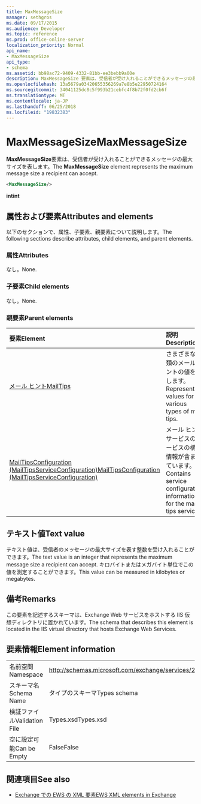 ```yaml
---
title: MaxMessageSize
manager: sethgros
ms.date: 09/17/2015
ms.audience: Developer
ms.topic: reference
ms.prod: office-online-server
localization_priority: Normal
api_name:
- MaxMessageSize
api_type:
- schema
ms.assetid: bb98ac72-9409-4332-81bb-ee3bebb9a00e
description: MaxMessageSize 要素は、受信者が受け入れることができるメッセージの最大サイズを表します。
ms.openlocfilehash: 13a5679a03420655356269a7e8b5e22950724164
ms.sourcegitcommit: 34041125dc8c5f993b21cebfc4f8b72f0fd2cb6f
ms.translationtype: MT
ms.contentlocale: ja-JP
ms.lasthandoff: 06/25/2018
ms.locfileid: "19832383"
---
```

# <a name="maxmessagesize"></a><span data-ttu-id="55bcd-103">MaxMessageSize</span><span class="sxs-lookup"><span data-stu-id="55bcd-103">MaxMessageSize</span></span>

<span data-ttu-id="55bcd-104">**MaxMessageSize**要素は、受信者が受け入れることができるメッセージの最大サイズを表します。</span><span class="sxs-lookup"><span data-stu-id="55bcd-104">The **MaxMessageSize** element represents the maximum message size a recipient can accept.</span></span> 
  
```XML
<MaxMessageSize/>
```

 <span data-ttu-id="55bcd-105">**int**</span><span class="sxs-lookup"><span data-stu-id="55bcd-105">**int**</span></span>
## <a name="attributes-and-elements"></a><span data-ttu-id="55bcd-106">属性および要素</span><span class="sxs-lookup"><span data-stu-id="55bcd-106">Attributes and elements</span></span>

<span data-ttu-id="55bcd-107">以下のセクションで、属性、子要素、親要素について説明します。</span><span class="sxs-lookup"><span data-stu-id="55bcd-107">The following sections describe attributes, child elements, and parent elements.</span></span>
  
### <a name="attributes"></a><span data-ttu-id="55bcd-108">属性</span><span class="sxs-lookup"><span data-stu-id="55bcd-108">Attributes</span></span>

<span data-ttu-id="55bcd-109">なし。</span><span class="sxs-lookup"><span data-stu-id="55bcd-109">None.</span></span>
  
### <a name="child-elements"></a><span data-ttu-id="55bcd-110">子要素</span><span class="sxs-lookup"><span data-stu-id="55bcd-110">Child elements</span></span>

<span data-ttu-id="55bcd-111">なし。</span><span class="sxs-lookup"><span data-stu-id="55bcd-111">None.</span></span>
  
### <a name="parent-elements"></a><span data-ttu-id="55bcd-112">親要素</span><span class="sxs-lookup"><span data-stu-id="55bcd-112">Parent elements</span></span>

|<span data-ttu-id="55bcd-113">**要素**</span><span class="sxs-lookup"><span data-stu-id="55bcd-113">**Element**</span></span>|<span data-ttu-id="55bcd-114">**説明**</span><span class="sxs-lookup"><span data-stu-id="55bcd-114">**Description**</span></span>|
|:-----|:-----|
|[<span data-ttu-id="55bcd-115">メール ヒント</span><span class="sxs-lookup"><span data-stu-id="55bcd-115">MailTips</span></span>](mailtips.md) <br/> |<span data-ttu-id="55bcd-116">さまざまな種類のメール ヒントの値を表します。</span><span class="sxs-lookup"><span data-stu-id="55bcd-116">Represents values for various types of mail tips.</span></span>  <br/> |
|[<span data-ttu-id="55bcd-117">MailTipsConfiguration (MailTipsServiceConfiguration)</span><span class="sxs-lookup"><span data-stu-id="55bcd-117">MailTipsConfiguration (MailTipsServiceConfiguration)</span></span>](mailtipsconfiguration-mailtipsserviceconfiguration.md) <br/> |<span data-ttu-id="55bcd-118">メール ヒント サービスのサービスの構成情報が含まれています。</span><span class="sxs-lookup"><span data-stu-id="55bcd-118">Contains service configuration information for the mail tips service.</span></span>  <br/> |
   
## <a name="text-value"></a><span data-ttu-id="55bcd-119">テキスト値</span><span class="sxs-lookup"><span data-stu-id="55bcd-119">Text value</span></span>

<span data-ttu-id="55bcd-120">テキスト値は、受信者のメッセージの最大サイズを表す整数を受け入れることができます。</span><span class="sxs-lookup"><span data-stu-id="55bcd-120">The text value is an integer that represents the maximum message size a recipient can accept.</span></span> <span data-ttu-id="55bcd-121">キロバイトまたはメガバイト単位でこの値を測定することができます。</span><span class="sxs-lookup"><span data-stu-id="55bcd-121">This value can be measured in kilobytes or megabytes.</span></span>
  
## <a name="remarks"></a><span data-ttu-id="55bcd-122">備考</span><span class="sxs-lookup"><span data-stu-id="55bcd-122">Remarks</span></span>

<span data-ttu-id="55bcd-123">この要素を記述するスキーマは、Exchange Web サービスをホストする IIS 仮想ディレクトリに置かれています。</span><span class="sxs-lookup"><span data-stu-id="55bcd-123">The schema that describes this element is located in the IIS virtual directory that hosts Exchange Web Services.</span></span>
  
## <a name="element-information"></a><span data-ttu-id="55bcd-124">要素情報</span><span class="sxs-lookup"><span data-stu-id="55bcd-124">Element information</span></span>

|||
|:-----|:-----|
|<span data-ttu-id="55bcd-125">名前空間</span><span class="sxs-lookup"><span data-stu-id="55bcd-125">Namespace</span></span>  <br/> |http://schemas.microsoft.com/exchange/services/2006/types  <br/> |
|<span data-ttu-id="55bcd-126">スキーマ名</span><span class="sxs-lookup"><span data-stu-id="55bcd-126">Schema Name</span></span>  <br/> |<span data-ttu-id="55bcd-127">タイプのスキーマ</span><span class="sxs-lookup"><span data-stu-id="55bcd-127">Types schema</span></span>  <br/> |
|<span data-ttu-id="55bcd-128">検証ファイル</span><span class="sxs-lookup"><span data-stu-id="55bcd-128">Validation File</span></span>  <br/> |<span data-ttu-id="55bcd-129">Types.xsd</span><span class="sxs-lookup"><span data-stu-id="55bcd-129">Types.xsd</span></span>  <br/> |
|<span data-ttu-id="55bcd-130">空に設定可能</span><span class="sxs-lookup"><span data-stu-id="55bcd-130">Can be Empty</span></span>  <br/> |<span data-ttu-id="55bcd-131">False</span><span class="sxs-lookup"><span data-stu-id="55bcd-131">False</span></span>  <br/> |
   
## <a name="see-also"></a><span data-ttu-id="55bcd-132">関連項目</span><span class="sxs-lookup"><span data-stu-id="55bcd-132">See also</span></span>



- [<span data-ttu-id="55bcd-133">Exchange での EWS の XML 要素</span><span class="sxs-lookup"><span data-stu-id="55bcd-133">EWS XML elements in Exchange</span></span>](ews-xml-elements-in-exchange.md)

